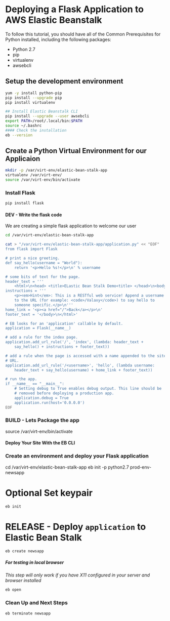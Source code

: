 # Deploying a Flask Application to AWS Elastic Beanstalk

To follow this tutorial, you should have all of the Common Prerequisites for Python installed, including the following packages:

- Python 2.7
- pip
- virtualenv
- awsebcli

## Setup the development environment
```sh
yum -y install python-pip
pip install --upgrade pip
pip install virtualenv

## Install Elastic Beanstalk CLI
pip install --upgrade --user awsebcli
export PATH=/root/.local/bin:$PATH
source ~/.bashrc
#### Check the installation
eb --version
```


## Create a Python Virtual Environment for our Applicaion
```sh
mkdir -p /var/virt-env/elastic-bean-stalk-app
virtualenv /var/virt-env/
source /var/virt-env/bin/activate
```

### Install Flask
```sh
pip install flask
```
#### DEV - Write the flask code
We are creating a simple flask application to welcome our user
```sh
cd /var/virt-env/elastic-bean-stalk-app

cat > "/var/virt-env/elastic-bean-stalk-app/application.py" << "EOF"
from flask import Flask

# print a nice greeting.
def say_hello(username = "World"):
    return '<p>Hello %s!</p>\n' % username

# some bits of text for the page.
header_text = '''
    <html>\n<head> <title>ELastic Bean Stalk Demo<title> </head>\n<body>'''
instructions = '''
    <p><em>Hint</em>: This is a RESTful web service! Append a username
    to the URL (for example: <code>/Valaxy</code>) to say hello to
    someone specific.</p>\n'''
home_link = '<p><a href="/">Back</a></p>\n'
footer_text = '</body>\n</html>'

# EB looks for an 'application' callable by default.
application = Flask(__name__)

# add a rule for the index page.
application.add_url_rule('/', 'index', (lambda: header_text +
    say_hello() + instructions + footer_text))

# add a rule when the page is accessed with a name appended to the site
# URL.
application.add_url_rule('/<username>', 'hello', (lambda username:
    header_text + say_hello(username) + home_link + footer_text))

# run the app.
if __name__ == "__main__":
    # Setting debug to True enables debug output. This line should be
    # removed before deploying a production app.
    application.debug = True
    application.run(host='0.0.0.0')
EOF
```

### BUILD - Lets Package the app
source /var/virt-env/bin/activate

####  Deploy Your Site With the EB CLI
### Create an environment and deploy your Flask application
cd /var/virt-env/elastic-bean-stalk-app
eb init -p python2.7 prod-env-newsapp
# Optional Set keypair
```sh
eb init
```
# RELEASE - Deploy `application` to Elastic Bean Stalk
```sh
eb create newsapp
```

##### For testing in local browser
_This step will only work if you have X11 configured in your server and browser installed_
```sh
eb open
```
### Clean Up and Next Steps
```sh
eb terminate newsapp
```
